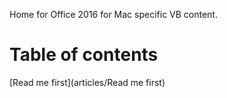 Home for Office 2016 for Mac specific VB content.
<!--This is the start of the TOC-->
# Table of contents
[Read me first](articles/Read me first)
